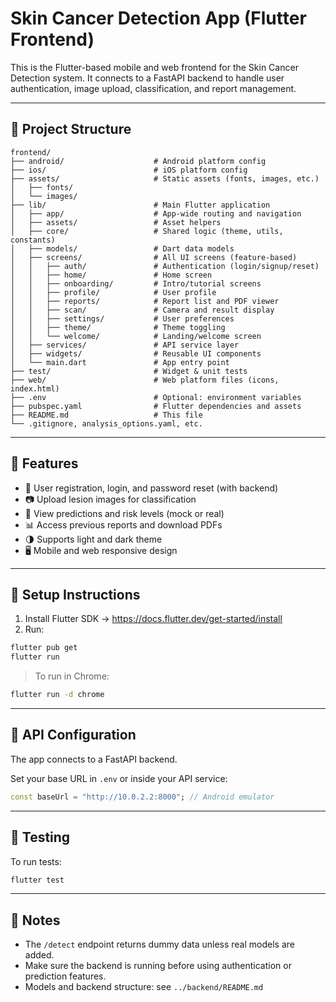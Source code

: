 # Skin Cancer Detection App (Flutter Frontend)

This is the Flutter-based mobile and web frontend for the Skin Cancer Detection system. It connects to a FastAPI backend to handle user authentication, image upload, classification, and report management.

---

## 📁 Project Structure

```
frontend/
├── android/                    # Android platform config
├── ios/                        # iOS platform config
├── assets/                     # Static assets (fonts, images, etc.)
│   ├── fonts/
│   └── images/
├── lib/                        # Main Flutter application
│   ├── app/                    # App-wide routing and navigation
│   ├── assets/                 # Asset helpers
│   ├── core/                   # Shared logic (theme, utils, constants)
│   ├── models/                 # Dart data models
│   ├── screens/                # All UI screens (feature-based)
│   │   ├── auth/               # Authentication (login/signup/reset)
│   │   ├── home/               # Home screen
│   │   ├── onboarding/         # Intro/tutorial screens
│   │   ├── profile/            # User profile
│   │   ├── reports/            # Report list and PDF viewer
│   │   ├── scan/               # Camera and result display
│   │   ├── settings/           # User preferences
│   │   ├── theme/              # Theme toggling
│   │   └── welcome/            # Landing/welcome screen
│   ├── services/               # API service layer
│   ├── widgets/                # Reusable UI components
│   └── main.dart               # App entry point
├── test/                       # Widget & unit tests
├── web/                        # Web platform files (icons, index.html)
├── .env                        # Optional: environment variables
├── pubspec.yaml                # Flutter dependencies and assets
├── README.md                   # This file
└── .gitignore, analysis_options.yaml, etc.
```

---

## 🚀 Features

- 🔐 User registration, login, and password reset (with backend)
- 📷 Upload lesion images for classification
- 🧠 View predictions and risk levels (mock or real)
- 📊 Access previous reports and download PDFs
- 🌗 Supports light and dark theme
- 🖥️ Mobile and web responsive design

---

## 🧩 Setup Instructions

1. Install Flutter SDK → https://docs.flutter.dev/get-started/install
2. Run:

```bash
flutter pub get
flutter run
```

> To run in Chrome:

```bash
flutter run -d chrome
```

---

## 🔗 API Configuration

The app connects to a FastAPI backend.

Set your base URL in `.env` or inside your API service:

```dart
const baseUrl = "http://10.0.2.2:8000"; // Android emulator
```

---

## 🧪 Testing

To run tests:

```bash
flutter test
```

---

## 📎 Notes

- The `/detect` endpoint returns dummy data unless real models are added.
- Make sure the backend is running before using authentication or prediction features.
- Models and backend structure: see `../backend/README.md`
